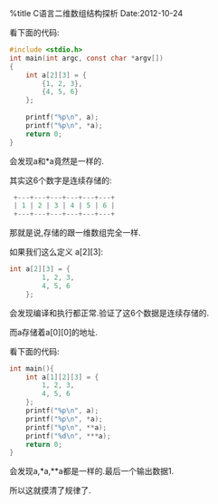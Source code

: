 %title C语言二维数组结构探析
Date:2012-10-24

看下面的代码:

```c
#include <stdio.h>
int main(int argc, const char *argv[])
{
	int a[2][3] = {
		{1, 2, 3}, 
		{4, 5, 6}
	}; 
	
	printf("%p\n", a);
	printf("%p\n", *a);
	return 0;
}
```

会发现a和\*a竟然是一样的.

其实这6个数字是连续存储的:

```c
 +---+---+---+---+---+---+
 | 1 | 2 | 3 | 4 | 5 | 6 |
 +---+---+---+---+---+---+
```

那就是说,存储的跟一维数组完全一样.

如果我们这么定义 a[2][3]:
```c
int a[2][3] = {
        1, 2, 3,
        4, 5, 6
    };
```

会发现编译和执行都正常.验证了这6个数据是连续存储的.

而a存储着a[0][0]的地址.

看下面的代码:

```c
int main(){
    int a[1][2][3] = {
        1, 2, 3,
        4, 5, 6
    };
	printf("%p\n", a);
	printf("%p\n", *a);
	printf("%p\n", **a);
	printf("%d\n", ***a);
    return 0;                                                             
}
```
会发现a,\*a,\*\*a都是一样的.最后一个输出数据1.

所以这就摸清了规律了.


